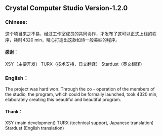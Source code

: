 ## Crystal Computer Studio Version-1.2.0
### Chinese:
这个项目来之不易，经过工作室成员的共同协作，才发布了这可以正式上线的程序，耗时4320 min，精心打造出这款如诗一般美妙的程序。
#### 感谢：
XSY（主要开发）
TURX（技术支持，日文翻译）
Stardust（英文翻译）

### English：
The project was hard won. Through the co - operation of the members of the studio, the program, which could be formally launched, took 4320 min, elaborately creating this beautiful and beautiful program.
#### Thank：
XSY (main development)
TURX (technical support, Japanese translation)
Stardust (English translation)

